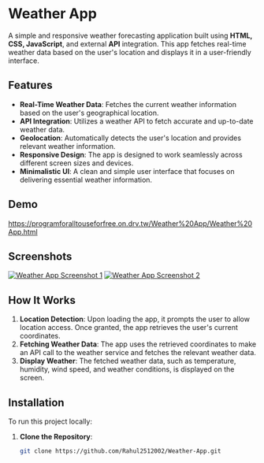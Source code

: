 # Weather App

A simple and responsive weather forecasting application built using **HTML, CSS, JavaScript**, and external **API** integration. This app fetches real-time weather data based on the user's location and displays it in a user-friendly interface.

## Features

- **Real-Time Weather Data**: Fetches the current weather information based on the user's geographical location.
- **API Integration**: Utilizes a weather API to fetch accurate and up-to-date weather data.
- **Geolocation**: Automatically detects the user's location and provides relevant weather information.
- **Responsive Design**: The app is designed to work seamlessly across different screen sizes and devices.
- **Minimalistic UI**: A clean and simple user interface that focuses on delivering essential weather information.

## Demo

https://programforalltouseforfree.on.drv.tw/Weather%20App/Weather%20App.html

## Screenshots

[![Weather App Screenshot 1](screenshot1.png)](https://drive.google.com/file/d/1O14Msm6Wg-03ehlXDF_j3Cv6IpvixttQ/view?usp=sharing)
[![Weather App Screenshot 2](screenshot2.png)](https://drive.google.com/file/d/10gHhkXhmN-LSrf2e68eZ1SWcJVuEykth/view?usp=sharing)

## How It Works

1. **Location Detection**: Upon loading the app, it prompts the user to allow location access. Once granted, the app retrieves the user's current coordinates.
2. **Fetching Weather Data**: The app uses the retrieved coordinates to make an API call to the weather service and fetches the relevant weather data.
3. **Display Weather**: The fetched weather data, such as temperature, humidity, wind speed, and weather conditions, is displayed on the screen.

## Installation

To run this project locally:

1. **Clone the Repository**:
   ```bash
   git clone https://github.com/Rahul2512002/Weather-App.git
